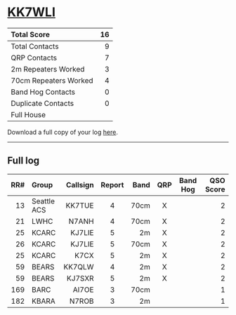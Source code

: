 # [KK7WLI](https://www.qrz.com/db/KK7WLI)

| Total Score           |   16 |
|:----------------------|-----:|
| Total Contacts        |    9 |
| QRP Contacts          |    7 |
| 2m Repeaters Worked   |    3 |
| 70cm Repeaters Worked |    4 |
| Band Hog Contacts     |    0 |
| Duplicate Contacts    |    0 |
| Full House            |      |

Download a full copy of your log [here](/results/KK7WLI/log.csv).

---

## Full log


|   RR# | Group       |   Callsign |  Report  |   Band |  QRP  |  Band Hog  |   QSO Score |
|------:|:------------|-----------:|:--------:|-------:|:-----:|:----------:|------------:|
|    13 | Seattle ACS |     KK7TUE |    4     |   70cm |   X   |            |           2 |
|    21 | LWHC        |      N7ANH |    4     |   70cm |   X   |            |           2 |
|    25 | KCARC       |     KJ7LIE |    5     |     2m |   X   |            |           2 |
|    26 | KCARC       |     KJ7LIE |    5     |   70cm |   X   |            |           2 |
|    25 | KCARC       |       K7CX |    5     |     2m |   X   |            |           2 |
|    59 | BEARS       |     KK7QLW |    4     |     2m |   X   |            |           2 |
|    59 | BEARS       |     KJ7SXR |    5     |     2m |   X   |            |           2 |
|   169 | BARC        |      AI7OE |    3     |   70cm |       |            |           1 |
|   182 | KBARA       |      N7ROB |    3     |     2m |       |            |           1 |